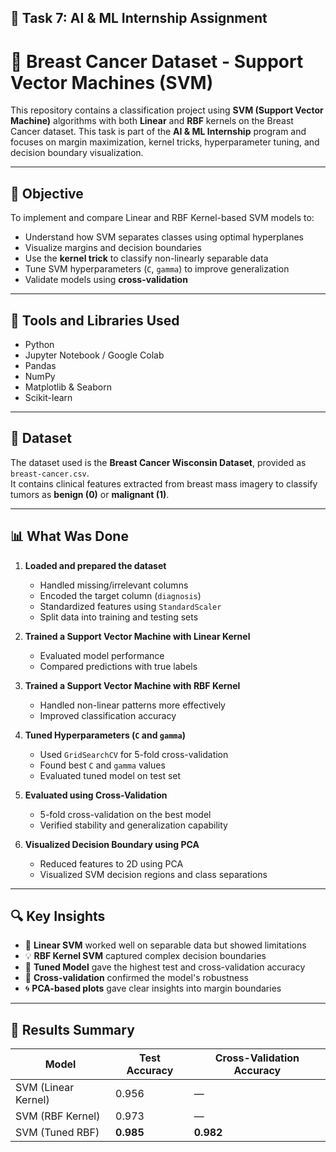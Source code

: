 ## 📌 Task 7: AI & ML Internship Assignment  
# 💠 Breast Cancer Dataset - Support Vector Machines (SVM)

This repository contains a classification project using **SVM (Support Vector Machine)** algorithms with both **Linear** and **RBF** kernels on the Breast Cancer dataset. This task is part of the **AI & ML Internship** program and focuses on margin maximization, kernel tricks, hyperparameter tuning, and decision boundary visualization.

---

## 🎯 Objective  

To implement and compare Linear and RBF Kernel-based SVM models to:  
- Understand how SVM separates classes using optimal hyperplanes  
- Visualize margins and decision boundaries  
- Use the **kernel trick** to classify non-linearly separable data  
- Tune SVM hyperparameters (`C`, `gamma`) to improve generalization  
- Validate models using **cross-validation**

---

## 🧰 Tools and Libraries Used  

- Python  
- Jupyter Notebook / Google Colab  
- Pandas  
- NumPy  
- Matplotlib & Seaborn  
- Scikit-learn  

---

## 📂 Dataset  

The dataset used is the **Breast Cancer Wisconsin Dataset**, provided as `breast-cancer.csv`.  
It contains clinical features extracted from breast mass imagery to classify tumors as **benign (0)** or **malignant (1)**.

---

## 📊 What Was Done  

1. **Loaded and prepared the dataset**  
   - Handled missing/irrelevant columns  
   - Encoded the target column (`diagnosis`)  
   - Standardized features using `StandardScaler`  
   - Split data into training and testing sets  

2. **Trained a Support Vector Machine with Linear Kernel**  
   - Evaluated model performance  
   - Compared predictions with true labels  

3. **Trained a Support Vector Machine with RBF Kernel**  
   - Handled non-linear patterns more effectively  
   - Improved classification accuracy  

4. **Tuned Hyperparameters (`C` and `gamma`)**  
   - Used `GridSearchCV` for 5-fold cross-validation  
   - Found best `C` and `gamma` values  
   - Evaluated tuned model on test set  

5. **Evaluated using Cross-Validation**  
   - 5-fold cross-validation on the best model  
   - Verified stability and generalization capability  

6. **Visualized Decision Boundary using PCA**  
   - Reduced features to 2D using PCA  
   - Visualized SVM decision regions and class separations  

---

## 🔍 Key Insights  

- 🔹 **Linear SVM** worked well on separable data but showed limitations  
- 💡 **RBF Kernel SVM** captured complex decision boundaries  
- 🧪 **Tuned Model** gave the highest test and cross-validation accuracy  
- 🧠 **Cross-validation** confirmed the model's robustness  
- 🌀 **PCA-based plots** gave clear insights into margin boundaries

---

## 🧪 Results Summary  

| Model               | Test Accuracy | Cross-Validation Accuracy |
|--------------------|---------------|----------------------------|
| SVM (Linear Kernel) | 0.956         | —                          |
| SVM (RBF Kernel)    | 0.973         | —                          |
| SVM (Tuned RBF)     | **0.985**     | **0.982**                  |
